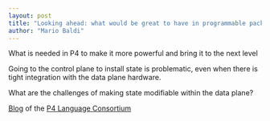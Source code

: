 ```yaml
---
layout: post
title: "Looking ahead: what would be great to have in programmable packet processors"
author: "Mario Baldi"
---
```


What is needed in P4 to make it more powerful and bring it to the next level

Going to the control plane to install state is problematic, even when there is tight integration with the data plane hardware.

What are the challenges of making state modifiable within the data plane?

 [Blog](https://p4.org/blog/) of the [P4 Language Consortium](https://p4.org/)

